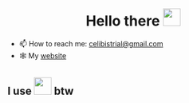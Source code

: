 <div id="header" align="center"> <h1>Hello there <img src="https://media.giphy.com/media/hvRJCLFzcasrR4ia7z/giphy.gif" width="35"/>
</div>

- 📫 How to reach me: celibistrial@gmail.com
- 🕸️ My [website](celibistrial.github.io)
## I use <img src="https://upload.wikimedia.org/wikipedia/commons/a/a5/Archlinux-icon-crystal-64.svg" width="35"/> btw
<!--
**Celibistrial/Celibistrial** is a ✨ _special_ ✨ repository because its `README.md` (this file) appears on your GitHub profile.

Here are some ideas to get you started:

- 🔭 I’m currently working on ...
- 🌱 I’m currently learning ...
- 👯 I’m looking to collaborate on ...
- 🤔 I’m looking for help with ...
- 💬 Ask me about ...
- 📫 How to reach me: ...
- 😄 Pronouns: ...
- ⚡ Fun fact: ...
- 🔭 I’m currently working on improving my assembly and c++ skills
- 🌱 I’m currently learning reverse engineering
-->
